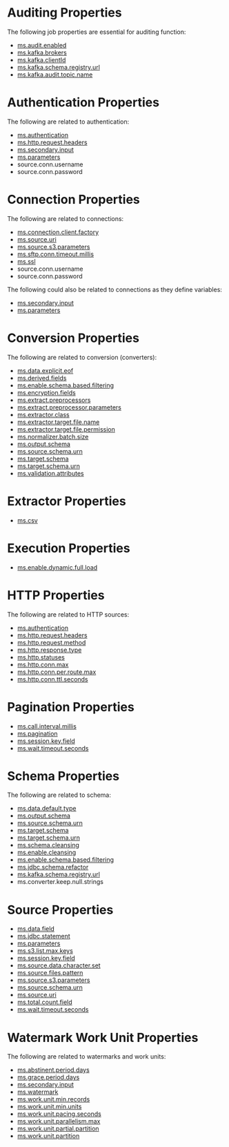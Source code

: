 # Auditing Properties

The following job properties are essential for auditing function:

- [ms.audit.enabled](ms.audit.enabled.md)
- [ms.kafka.brokers](ms.kafka.brokers.md)
- [ms.kafka.clientId](ms.kafka.clientId.md)
- [ms.kafka.schema.registry.url](ms.kafka.schema.registry.url.md)
- [ms.kafka.audit.topic.name](ms.kafka.audit.topic.name.md)

# Authentication Properties

The following are related to authentication:

- [ms.authentication](ms.authentication.md)
- [ms.http.request.headers](ms.http.request.headers.md)
- [ms.secondary.input](ms.secondary.input.md)
- [ms.parameters](ms.parameters.md)
- source.conn.username
- source.conn.password

# Connection Properties

The following are related to connections:

- [ms.connection.client.factory](ms.connection.client.factory.md)
- [ms.source.uri](ms.source.uri.md)
- [ms.source.s3.parameters](ms.source.s3.parameters.md)
- [ms.sftp.conn.timeout.millis](ms.sftp.conn.timeout.millis.md)
- [ms.ssl](ms.ssl.md)
- source.conn.username
- source.conn.password

The following could also be related to connections as they define variables:

- [ms.secondary.input](ms.secondary.input.md)
- [ms.parameters](ms.parameters.md)

# Conversion Properties

The following are related to conversion (converters):

- [ms.data.explicit.eof](ms.data.explicit.eof.md)
- [ms.derived.fields](ms.derived.fields.md)
- [ms.enable.schema.based.filtering](ms.enable.schema.based.filtering.md)
- [ms.encryption.fields](ms.encryption.fields.md)
- [ms.extract.preprocessors](ms.extract.preprocessors.md)
- [ms.extract.preprocessor.parameters](ms.extract.preprocessor.parameters.md)
- [ms.extractor.class](ms.extractor.class.md)
- [ms.extractor.target.file.name](ms.extractor.target.file.name.md)
- [ms.extractor.target.file.permission](ms.extractor.target.file.permission.md)
- [ms.normalizer.batch.size](ms.normalizer.batch.size.md)
- [ms.output.schema](ms.output.schema.md)
- [ms.source.schema.urn](ms.source.schema.urn.md)
- [ms.target.schema](ms.target.schema.md)
- [ms.target.schema.urn](ms.target.schema.urn.md)
- [ms.validation.attributes](ms.validation.attributes.md)

# Extractor Properties
- [ms.csv](ms.csv.md)

# Execution Properties
- [ms.enable.dynamic.full.load](ms.enable.dynamic.full.load.md)

# HTTP Properties

The following are related to HTTP sources:

- [ms.authentication](ms.authentication.md)
- [ms.http.request.headers](ms.http.request.headers.md)
- [ms.http.request.method](ms.http.request.method.md)
- [ms.http.response.type](ms.http.response.type.md)
- [ms.http.statuses](ms.http.statuses.md)
- [ms.http.conn.max](ms.http.conn.max.md)
- [ms.http.conn.per.route.max](ms.http.conn.per.route.max.md)
- [ms.http.conn.ttl.seconds](ms.http.conn.ttl.seconds.md)

# Pagination Properties 
- [ms.call.interval.millis](ms.call.interval.millis.md)
- [ms.pagination](ms.pagination.md)
- [ms.session.key.field](ms.session.key.field.md)
- [ms.wait.timeout.seconds](ms.wait.timeout.seconds.md)

# Schema Properties

The following are related to schema:

- [ms.data.default.type](ms.data.default.type.md)
- [ms.output.schema](ms.output.schema.md)
- [ms.source.schema.urn](ms.source.schema.urn.md)
- [ms.target.schema](ms.target.schema.md)
- [ms.target.schema.urn](ms.target.schema.urn.md)
- [ms.schema.cleansing](ms.schema.cleansing.md)
- [ms.enable.cleansing](ms.enable.cleansing.md)
- [ms.enable.schema.based.filtering](ms.enable.schema.based.filtering.md)
- [ms.jdbc.schema.refactor](ms.jdbc.schema.refactor.md)
- [ms.kafka.schema.registry.url](ms.kafka.schema.registry.url.md)
- ms.converter.keep.null.strings

# Source Properties

- [ms.data.field](ms.data.field.md)
- [ms.jdbc.statement](ms.jdbc.statement.md)
- [ms.parameters](ms.parameters.md)
- [ms.s3.list.max.keys](ms.s3.list.max.keys.md)
- [ms.session.key.field](ms.session.key.field.md)
- [ms.source.data.character.set](ms.source.data.character.set.md)
- [ms.source.files.pattern](ms.source.files.pattern.md)
- [ms.source.s3.parameters](ms.source.s3.parameters.md)
- [ms.source.schema.urn](ms.source.schema.urn.md)
- [ms.source.uri](ms.source.uri.md)
- [ms.total.count.field](ms.total.count.field.md)
- [ms.wait.timeout.seconds](ms.wait.timeout.seconds.md)

# Watermark Work Unit Properties

The following are related to watermarks and work units:

- [ms.abstinent.period.days](ms.abstinent.period.days.md)
- [ms.grace.period.days](ms.grace.period.days.md)
- [ms.secondary.input](ms.secondary.input.md)
- [ms.watermark](ms.watermark.md)
- [ms.work.unit.min.records](ms.work.unit.min.records.md)
- [ms.work.unit.min.units](ms.work.unit.min.units.md)
- [ms.work.unit.pacing.seconds](ms.work.unit.pacing.seconds.md)
- [ms.work.unit.parallelism.max](ms.work.unit.parallelism.max.md)
- [ms.work.unit.partial.partition](ms.work.unit.partial.partition.md)
- [ms.work.unit.partition](ms.work.unit.partition.md)


